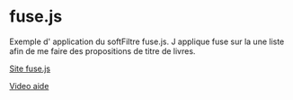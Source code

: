 ﻿# fuse.js

Exemple d' application du softFiltre fuse.js. J applique fuse sur la une liste afin de me faire des propositions de titre de livres.

[Site fuse.js](https://www.fusejs.io/getting-started/installation.html)

[Video aide](https://www.youtube.com/watch?v=GZl-yEz4_qw&list=LL&index=4)
